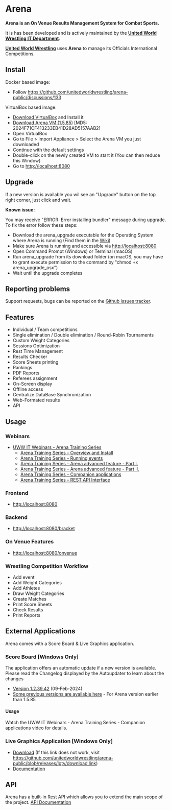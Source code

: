 # Arena

**Arena is an On Venue Results Management System for Combat Sports.**

It is has been developed and is actively maintained by the **[United World Wrestling IT Department](http://uww.io)**.

**[United World Wrestling](https://unitedworldwrestling.org)** uses **Arena** to manage its Officials International Competitions.

## Install
Docker based image:
 - Follow https://github.com/unitedworldwrestling/arena-public/discussions/133

VirtualBox based image:
- [Download VirtualBox](https://www.virtualbox.org/wiki/Downloads) and Install it
- [Download Arena VM (1.5.85)](https://we.tl/t-BVMneLacQx) [MD5: 2024F71CF413233EB41D28AD5157AAB2]
- Open VirtualBox
- Go to File > Import Appliance > Select the Arena VM you just downloaded
- Continue with the default settings
- Double-click on the newly created VM to start it (You can then reduce this Window)
- Go to [http://localhost:8080](http://localhost:8080/)

## Upgrade

If a new version is available you wil see an "Upgrade" button on the top right corner, just click and wait.

**Known issue:** 

You may receive "ERROR: Error installing bundler" message during upgrade. To fix the error follow these steps:
- Download the arena_upgrade executable for the Operating System where Arena is running (Find them in the [Wiki](https://github.com/unitedworldwrestling/arena-public/wiki/How-to-use-arena_upgrade-application))
- Make sure Arena is running and accessible via [http://localhost:8080](http://localhost:8080/)
- Open Command Prompt (Windows) or Terminal (macOS)
- Run arena_upgrade from its download folder (on macOS, you may have to grant execute permission to the command by "chmod +x arena_upgrade_osx")
- Wait until the upgrade completes

## Reporting problems

Support requests, bugs can be reported on the [Github issues tracker](https://github.com/unitedworldwrestling/arena-public/issues).

## Features

- Individual / Team competitions
- Single elimination / Double elimination / Round-Robin Tournaments
- Custom Weight Categories
- Sessions Optimization
- Rest Time Management
- Results Checker
- Score Sheets printing
- Rankings
- PDF Reports
- Referees assignment
- On-Screen display
- Offline access
- Centralize DataBase Synchronization
- Web-Formated results
- API

## Usage

### Webinars
- [UWW IT Webinars - Arena Training Series](https://uww.org/training-education?field_webinar_type_target_id=2024&field_date_range_time_value=All)
    - [Arena Training Series - Overview and Install](https://video.uww.org/embed/bc_external?src=https://d2gmw1lx5tges0.cloudfront.net/assets/ArenaTrainingS01E01/HLS/ArenaTrainingS01E01.m3u8&thumbnail=)
    - [Arena Training Series - Running events](https://video.uww.org/embed/bc_external?src=https://d2gmw1lx5tges0.cloudfront.net/assets/ArenaTrainingS01E02/HLS/ArenaTrainingS01E02.m3u8&thumbnail=)
    - [Arena Training Series - Arena advanced feature - Part I.](https://video.uww.org/embed/bc_external?src=https://d2gmw1lx5tges0.cloudfront.net/assets/ArenaTrainingS01E03/HLS/ArenaTrainingS01E03.m3u8&thumbnail=)
    - [Arena Training Series - Arena advanced feature - Part II.](https://video.uww.org/embed/bc_external?src=https://d2gmw1lx5tges0.cloudfront.net/assets/ArenaTrainingS01E04/HLS/ArenaTrainingS01E04.m3u8&thumbnail=)
    - [Arena Training Series - Companion applications](https://video.uww.org/embed/bc_external?src=https://d2gmw1lx5tges0.cloudfront.net/assets/ArenaTrainingS01E05/HLS/ArenaTrainingS01E05.m3u8&thumbnail=)
    - [Arena Training Series - REST API Interface](https://video.uww.org/embed/bc_external?src=https://d2gmw1lx5tges0.cloudfront.net/assets/ArenaTrainingS01E06/HLS/ArenaTrainingS01E06.m3u8&thumbnail=)

### Frontend
- [http://localhost:8080](http://localhost:8080)

### Backend

- [http://localhost:8080/bracket](http://localhost:8080/bracket)

### On Venue Features

- [http://localhost:8080/onvenue](http://localhost:8080/onvenue)

### Wrestling Competition Workflow

- Add event
- Add Weight Categories
- Add Athletes
- Draw Weight Categories
- Create Matches
- Print Score Sheets
- Check Results
- Print Reports

## External Applications

Arena comes with a Score Board & Live Graphics application.

### Score Board [Windows Only]

The application offers an automatic update if a new version is available. Please read the Changelog displayed by the Autoupdater to learn about the changes
- [Version 1.2.39.42](https://github.com/unitedworldwrestling/arena-public/raw/releases/uwwtiming/UWWtimingSetup_1.2.39.42.msi) (09-Feb-2024)
- [Some previous versions are available here](https://github.com/unitedworldwrestling/arena-public/tree/releases/uwwtiming) - For Arena version earlier than 1.5.85 

#### Usage
Watch the UWW IT Webinars - Arena Training Series - Companion applications video for details.

### Live Graphics Application [Windows Only]

- [Download](https://we.tl/t-nv6EreBrkN) (If this link does not work, visit https://github.com/unitedworldwrestling/arena-public/blob/releases/lgtv/download.link)
- [Documentation](https://github.com/unitedworldwrestling/arena-public/tree/releases/lgtv)

## API

Arena has a built-in Rest API which allows you to extend the main scope of the project.
[API Documentation](http://arena.unitedworldwrestling.org/api/doc)
